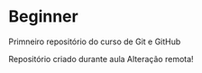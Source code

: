# Beginner
 Primneiro repositório do curso de Git e GitHub

 Repositório criado durante aula
Alteração remota!
